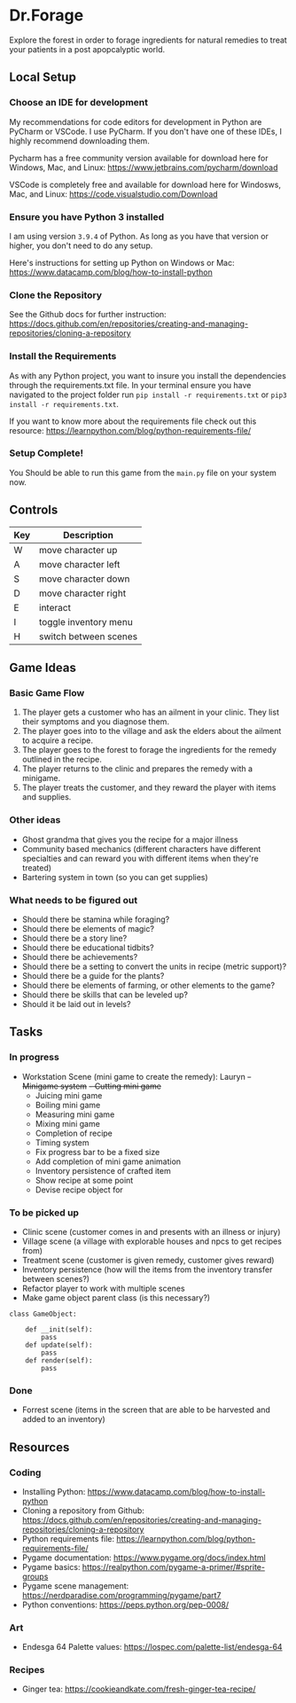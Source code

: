 # Dr.Forage

Explore the forest in order to forage ingredients for natural remedies to treat your patients in a post apopcalyptic world.

## Local Setup 

### Choose an IDE for development
My recommendations for code editors for development in Python are PyCharm or VSCode. I use PyCharm. If you don't have one of these IDEs, I highly recommend downloading them.

Pycharm has a free community version available for download here for Windows, Mac, and Linux: https://www.jetbrains.com/pycharm/download

VSCode is completely free and available for download here for Windosws, Mac, and Linux: https://code.visualstudio.com/Download

### Ensure you have Python 3 installed
I am using version `3.9.4` of Python. As long as you have that version or higher, you don't need to do any setup.

Here's instructions for setting up Python on Windows or Mac: https://www.datacamp.com/blog/how-to-install-python

### Clone the Repository
See the Github docs for further instruction: https://docs.github.com/en/repositories/creating-and-managing-repositories/cloning-a-repository

### Install the Requirements
As with any Python project, you want to insure you install the dependencies through the requirements.txt file.
In your terminal ensure you have navigated to the project folder run `pip install -r requirements.txt` or `pip3 install -r requirements.txt`.

If you want to know more about the requirements file check out this resource: https://learnpython.com/blog/python-requirements-file/

### Setup Complete!
You Should be able to run this game from the `main.py` file on your system now.

## Controls
| Key | Description           |
|-----|-----------------------|
| W   | move character up     |
| A   | move character left   |
| S   | move character down   |
| D   | move character right  |
| E   | interact              |
| I   | toggle inventory menu |
| H   | switch between scenes |

## Game Ideas

### Basic Game Flow
1. The player gets a customer who has an ailment in your clinic. They list their symptoms and you diagnose them.
2. The player goes into to the village and ask the elders about the ailment to acquire a recipe.
3. The player goes to the forest to forage the ingredients for the remedy outlined in the recipe.
4. The player returns to the clinic and prepares the remedy with a minigame.
5. The player treats the customer, and they reward the player with items and supplies.

### Other ideas
- Ghost grandma that gives you the recipe for a major illness
- Community based mechanics (different characters have different specialties and can reward you with different items when they're treated)
- Bartering system in town (so you can get supplies)


### What needs to be figured out
- Should there be stamina while foraging?
- Should there be elements of magic?
- Should there be a story line?
- Should there be educational tidbits?
- Should there be achievements?
- Should there be a setting to convert the units in recipe (metric support)?
- Should there be a guide for the plants?
- Should there be elements of farming, or other elements to the game?
- Should there be skills that can be leveled up?
- Should it be laid out in levels?

## Tasks

### In progress
- Workstation Scene (mini game to create the remedy): Lauryn
  ~~- Minigame system~~
  ~~- Cutting mini game~~
  - Juicing mini game
  - Boiling mini game
  - Measuring mini game
  - Mixing mini game
  - Completion of recipe
  - Timing system
  - Fix progress bar to be a fixed size
  - Add completion of mini game animation
  - Inventory persistence of crafted item
  - Show recipe at some point
  - Devise recipe object for 

### To be picked up
- Clinic scene (customer comes in and presents with an illness or injury)
- Village scene (a village with explorable houses and npcs to get recipes from)
- Treatment scene (customer is given remedy, customer gives reward)
- Inventory persistence (how will the items from the inventory transfer between scenes?)
- Refactor player to work with multiple scenes
- Make game object parent class (is this necessary?)

```
class GameObject:

    def __init(self):
        pass
    def update(self):
        pass
    def render(self):
        pass
```

### Done
- Forrest scene (items in the screen that are able to be harvested and added to an inventory)


## Resources

### Coding
- Installing Python: https://www.datacamp.com/blog/how-to-install-python
- Cloning a repository from Github: https://docs.github.com/en/repositories/creating-and-managing-repositories/cloning-a-repository
- Python requirements file: https://learnpython.com/blog/python-requirements-file/
- Pygame documentation: https://www.pygame.org/docs/index.html
- Pygame basics: https://realpython.com/pygame-a-primer/#sprite-groups
- Pygame scene management: https://nerdparadise.com/programming/pygame/part7
- Python conventions: https://peps.python.org/pep-0008/

### Art
- Endesga 64 Palette values: https://lospec.com/palette-list/endesga-64
 
### Recipes
- Ginger tea: https://cookieandkate.com/fresh-ginger-tea-recipe/